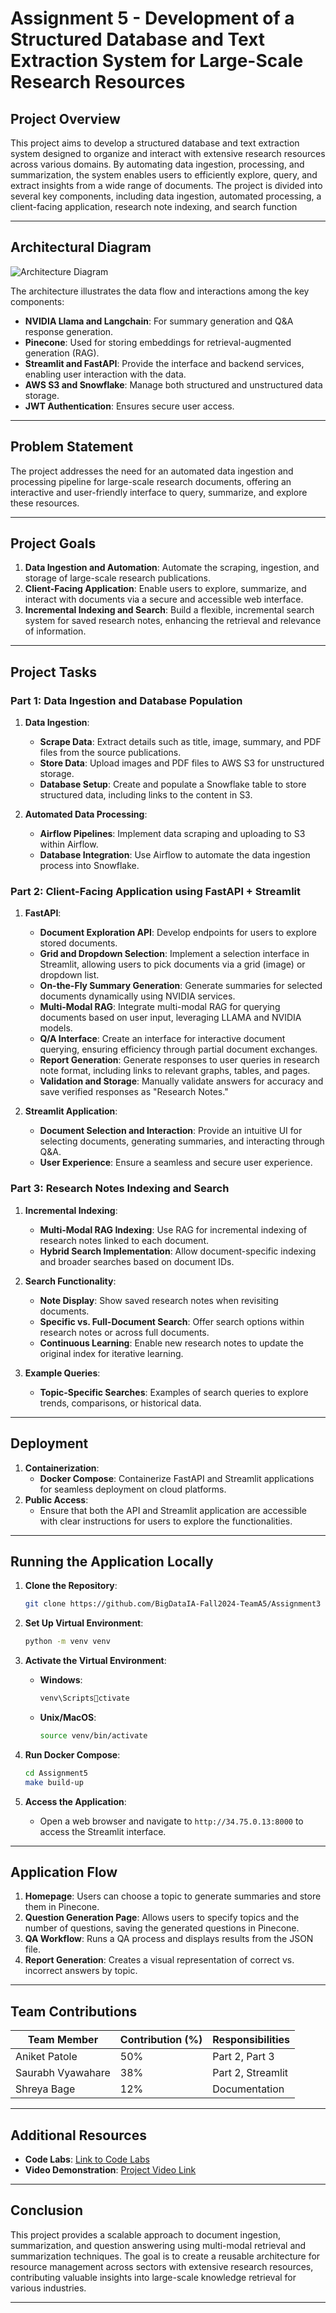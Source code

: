 
# Assignment 5 - Development of a Structured Database and Text Extraction System for Large-Scale Research Resources

## Project Overview

This project aims to develop a structured database and text extraction system designed to organize and interact with extensive research resources across various domains. By automating data ingestion, processing, and summarization, the system enables users to efficiently explore, query, and extract insights from a wide range of documents. The project is divided into several key components, including data ingestion, automated processing, a client-facing application, research note indexing, and search function

---

## Architectural Diagram

![Architecture Diagram](architecture.png)

The architecture illustrates the data flow and interactions among the key components:
- **NVIDIA Llama and Langchain**: For summary generation and Q&A response generation.
- **Pinecone**: Used for storing embeddings for retrieval-augmented generation (RAG).
- **Streamlit and FastAPI**: Provide the interface and backend services, enabling user interaction with the data.
- **AWS S3 and Snowflake**: Manage both structured and unstructured data storage.
- **JWT Authentication**: Ensures secure user access.

---

## Problem Statement

The project addresses the need for an automated data ingestion and processing pipeline for large-scale research documents, offering an interactive and user-friendly interface to query, summarize, and explore these resources.

---

## Project Goals

1. **Data Ingestion and Automation**: Automate the scraping, ingestion, and storage of large-scale research publications.
2. **Client-Facing Application**: Enable users to explore, summarize, and interact with documents via a secure and accessible web interface.
3. **Incremental Indexing and Search**: Build a flexible, incremental search system for saved research notes, enhancing the retrieval and relevance of information.

---

## Project Tasks

### Part 1: Data Ingestion and Database Population

1. **Data Ingestion**:
   - **Scrape Data**: Extract details such as title, image, summary, and PDF files from the source publications.
   - **Store Data**: Upload images and PDF files to AWS S3 for unstructured storage.
   - **Database Setup**: Create and populate a Snowflake table to store structured data, including links to the content in S3.

2. **Automated Data Processing**:
   - **Airflow Pipelines**: Implement data scraping and uploading to S3 within Airflow.
   - **Database Integration**: Use Airflow to automate the data ingestion process into Snowflake.

### Part 2: Client-Facing Application using FastAPI + Streamlit

1. **FastAPI**:
   - **Document Exploration API**: Develop endpoints for users to explore stored documents.
   - **Grid and Dropdown Selection**: Implement a selection interface in Streamlit, allowing users to pick documents via a grid (image) or dropdown list.
   - **On-the-Fly Summary Generation**: Generate summaries for selected documents dynamically using NVIDIA services.
   - **Multi-Modal RAG**: Integrate multi-modal RAG for querying documents based on user input, leveraging LLAMA and NVIDIA models.
   - **Q/A Interface**: Create an interface for interactive document querying, ensuring efficiency through partial document exchanges.
   - **Report Generation**: Generate responses to user queries in research note format, including links to relevant graphs, tables, and pages.
   - **Validation and Storage**: Manually validate answers for accuracy and save verified responses as "Research Notes."

2. **Streamlit Application**:
   - **Document Selection and Interaction**: Provide an intuitive UI for selecting documents, generating summaries, and interacting through Q&A.
   - **User Experience**: Ensure a seamless and secure user experience.

### Part 3: Research Notes Indexing and Search

1. **Incremental Indexing**:
   - **Multi-Modal RAG Indexing**: Use RAG for incremental indexing of research notes linked to each document.
   - **Hybrid Search Implementation**: Allow document-specific indexing and broader searches based on document IDs.

2. **Search Functionality**:
   - **Note Display**: Show saved research notes when revisiting documents.
   - **Specific vs. Full-Document Search**: Offer search options within research notes or across full documents.
   - **Continuous Learning**: Enable new research notes to update the original index for iterative learning.

3. **Example Queries**:
   - **Topic-Specific Searches**: Examples of search queries to explore trends, comparisons, or historical data.

---

## Deployment

1. **Containerization**:
   - **Docker Compose**: Containerize FastAPI and Streamlit applications for seamless deployment on cloud platforms.
2. **Public Access**:
   - Ensure that both the API and Streamlit application are accessible with clear instructions for users to explore the functionalities.

---

## Running the Application Locally

1. **Clone the Repository**:
   ```bash
   git clone https://github.com/BigDataIA-Fall2024-TeamA5/Assignment3
   ```

2. **Set Up Virtual Environment**:
   ```bash
   python -m venv venv
   ```

3. **Activate the Virtual Environment**:
   - **Windows**:
     ```bash
     venv\Scriptsctivate
     ```
   - **Unix/MacOS**:
     ```bash
     source venv/bin/activate
     ```

4. **Run Docker Compose**:
   ```bash
   cd Assignment5
   make build-up
   ```

5. **Access the Application**:
   - Open a web browser and navigate to `http://34.75.0.13:8000` to access the Streamlit interface.

---

## Application Flow

1. **Homepage**: Users can choose a topic to generate summaries and store them in Pinecone.
2. **Question Generation Page**: Allows users to specify topics and the number of questions, saving the generated questions in Pinecone.
3. **QA Workflow**: Runs a QA process and displays results from the JSON file.
4. **Report Generation**: Creates a visual representation of correct vs. incorrect answers by topic.

---

## Team Contributions

| Team Member          | Contribution (%) | Responsibilities                    |
|----------------------|------------------|-------------------------------------|
| Aniket Patole        | 50%             | Part 2, Part 3                     |
| Saurabh Vyawahare    | 38%             | Part 2, Streamlit                  |
| Shreya Bage          | 12%             | Documentation                      |

---

## Additional Resources

- **Code Labs**: [Link to Code Labs](https://codelabs-preview.appspot.com/?file_id=1xMhQj122aLfxQUHGYq_5EKegDkrTj57cR6MEq0NCTE4#3)
- **Video Demonstration**: [Project Video Link](https://drive.google.com/drive/u/0/folders/1VozeLR1GTBusVJXih_fo1F7lMnY-L-HG)

---

## Conclusion

This project provides a scalable approach to document ingestion, summarization, and question answering using multi-modal retrieval and summarization techniques. The goal is to create a reusable architecture for resource management across sectors with extensive research resources, contributing valuable insights into large-scale knowledge retrieval for various industries.

---
